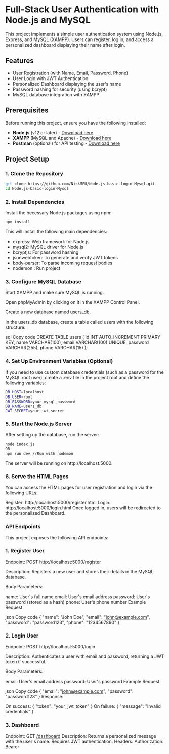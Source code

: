 # Full-Stack User Authentication with Node.js and MySQL

This project implements a simple user authentication system using Node.js, Express, and MySQL (XAMPP). Users can register, log in, and access a personalized dashboard displaying their name after login.

## Features

- User Registration (with Name, Email, Password, Phone)
- User Login with JWT Authentication
- Personalized Dashboard displaying the user's name
- Password hashing for security (using bcrypt)
- MySQL database integration with XAMPP

## Prerequisites

Before running this project, ensure you have the following installed:

- **Node.js** (v12 or later) - [Download here](https://nodejs.org/)
- **XAMPP** (MySQL and Apache) - [Download here](https://www.apachefriends.org/index.html)
- **Postman** (optional) for API testing - [Download here](https://www.postman.com/)

## Project Setup

### 1. Clone the Repository

```bash
git clone https://github.com/NickMFU/Node.js-basic-login-Mysql.git
cd Node.js-basic-login-Mysql
```

### 2. Install Dependencies

Install the necessary Node.js packages using npm:
```bash
npm install
```
This will install the following main dependencies:

- express: Web framework for Node.js
- mysql2: MySQL driver for Node.js
- bcryptjs: For password hashing
- jsonwebtoken: To generate and verify JWT tokens
- body-parser: To parse incoming request bodies
- nodemon : Run project

### 3. Configure MySQL Database
Start XAMPP and make sure MySQL is running.

Open phpMyAdmin by clicking on it in the XAMPP Control Panel.

Create a new database named users_db.

In the users_db database, create a table called users with the following structure:

sql
Copy code
CREATE TABLE users (
    id INT AUTO_INCREMENT PRIMARY KEY,
    name VARCHAR(100),
    email VARCHAR(100) UNIQUE,
    password VARCHAR(255),
    phone VARCHAR(15)
);
### 4. Set Up Environment Variables (Optional)
If you need to use custom database credentials (such as a password for the MySQL root user), create a .env file in the project root and define the following variables:

```bash
DB_HOST=localhost
DB_USER=root
DB_PASSWORD=your_mysql_password
DB_NAME=users_db
JWT_SECRET=your_jwt_secret

```

### 5. Start the Node.js Server
After setting up the database, run the server:

```bash
node index.js 
OR
npm run dev //Run with nodemon
```

The server will be running on http://localhost:5000.

### 6. Serve the HTML Pages
You can access the HTML pages for user registration and login via the following URLs:

Register: http://localhost:5000/register.html
Login: http://localhost:5000/login.html
Once logged in, users will be redirected to the personalized Dashboard.

### API Endpoints
This project exposes the following API endpoints:

### 1. Register User
Endpoint: POST  http://localhost:5000/register

Description: Registers a new user and stores their details in the MySQL database.

Body Parameters:

name: User's full name
email: User's email address
password: User's password (stored as a hash)
phone: User's phone number
Example Request:

json
Copy code
{
  "name": "John Doe",
  "email": "john@example.com",
  "password": "password123",
  "phone": "1234567890"
}
###  2. Login User
Endpoint: POST http://localhost:5000/login

Description: Authenticates a user with email and password, returning a JWT token if successful.

Body Parameters:

email: User's email address
password: User's password
Example Request:

json
Copy code
{
  "email": "john@example.com",
  "password": "password123"
}
Response:

On success: { "token": "your_jwt_token" }
On failure: { "message": "Invalid credentials" }
###  3. Dashboard
Endpoint: GET [/dashboard](http://localhost:5000/dashboard)
Description: Returns a personalized message with the user's name. Requires JWT authentication.
Headers: Authorization: Bearer <JWT token>

